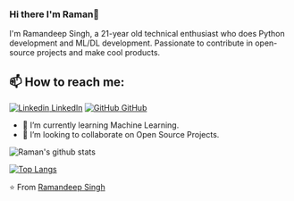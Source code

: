 
### Hi there I'm Raman👋
I'm Ramandeep Singh, a 21-year old technical enthusiast who does Python development and ML/DL development. Passionate to contribute in open-source projects and make cool products.<br>
## 📫 How to reach me: 
[![Linkedin](https://i.stack.imgur.com/gVE0j.png) LinkedIn](https://www.linkedin.com/in/ramandeep-singh-941a6b1a0) [![GitHub](https://i.stack.imgur.com/tskMh.png) GitHub](https://github.com/raman77768)


- 🌱 I’m currently learning Machine Learning.
- 👯 I’m looking to collaborate on Open Source Projects.



![Raman's github stats](https://github-readme-stats.vercel.app/api?username=raman77768&count_private=true&show_icons=true&theme=tokyonight)

[![Top Langs](https://github-readme-stats.vercel.app/api/top-langs/?username=raman77768&layout=compact&count_private=true)](https://github.com/raman77768/github-readme-stats)


⭐️ From [Ramandeep Singh](https://github.com/raman77768)
